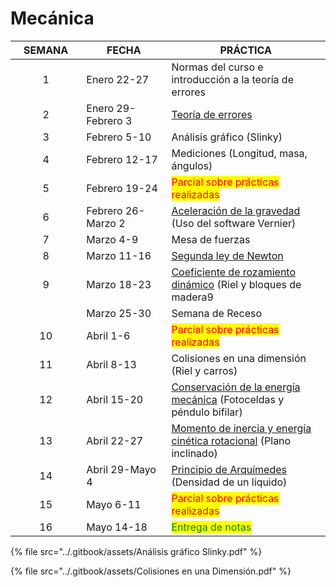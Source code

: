# Mecánica



<table><thead><tr><th width="122.11200000000001" align="center">SEMANA</th><th width="179">FECHA</th><th width="366">PRÁCTICA</th></tr></thead><tbody><tr><td align="center">1</td><td>Enero 22-27</td><td>Normas del curso e introducción a la teoría de errores</td></tr><tr><td align="center">2</td><td>Enero 29-Febrero 3</td><td><a href="https://lalgfisica.readthedocs.io/es/latest/Mechanics/005_Errors.html">Teoría de errores</a> </td></tr><tr><td align="center">3</td><td>Febrero 5-10</td><td>Análisis gráfico (Slinky)</td></tr><tr><td align="center">4</td><td>Febrero 12-17</td><td>Mediciones (Longitud, masa, ángulos)</td></tr><tr><td align="center">5</td><td>Febrero 19-24</td><td><mark style="color:red;">Parcial sobre prácticas realizadas</mark></td></tr><tr><td align="center">6</td><td>Febrero 26-Marzo 2</td><td><a href="https://lalgfisica.readthedocs.io/es/latest/Mechanics/010_Gravity.html">Aceleración de la gravedad</a> (Uso del software Vernier)</td></tr><tr><td align="center">7</td><td>Marzo 4-9</td><td>Mesa de fuerzas</td></tr><tr><td align="center">8</td><td>Marzo 11-16</td><td><a href="https://lalgfisica.readthedocs.io/es/latest/Mechanics/075_NewtonC.html">Segunda ley de Newton</a></td></tr><tr><td align="center"> 9</td><td>Marzo 18-23</td><td><a href="https://lalgfisica.readthedocs.io/es/latest/Mechanics/090_Coeficiente_Rozamiento_Cinematico.html">Coeficiente de rozamiento dinámico</a> (Riel y bloques de madera9</td></tr><tr><td align="center"></td><td> Marzo 25-30</td><td>Semana de Receso</td></tr><tr><td align="center">10</td><td>Abril 1-6</td><td><mark style="color:red;">Parcial sobre prácticas realizadas</mark></td></tr><tr><td align="center">11</td><td>Abril 8-13</td><td>Colisiones en una dimensión (Riel y carros)</td></tr><tr><td align="center">12</td><td>Abril 15-20</td><td><a href="https://lalgfisica.readthedocs.io/es/latest/Mechanics/115_Energy_Conservation.html">Conservación de la energía mecánica</a> (Fotoceldas y péndulo bifilar)</td></tr><tr><td align="center">13</td><td>Abril  22-27</td><td><a href="https://lalgfisica.readthedocs.io/es/latest/Mechanics/140_Rotational_Energy.html">Momento de inercia y energía cinética rotacional</a> (Plano inclinado)</td></tr><tr><td align="center">14</td><td>Abril 29-Mayo 4</td><td><a href="https://lalgfisica.readthedocs.io/es/latest/Mechanics/150_Arquimedes.html">Principio de Arquímedes</a> (Densidad de un líquido)</td></tr><tr><td align="center">15</td><td>Mayo 6-11</td><td><mark style="color:red;">Parcial sobre prácticas realizadas</mark></td></tr><tr><td align="center">16</td><td>Mayo 14-18</td><td><mark style="color:green;">Entrega de notas</mark></td></tr></tbody></table>

{% file src="../.gitbook/assets/Análisis gráfico Slinky.pdf" %}

{% file src="../.gitbook/assets/Colisiones en una Dimensión.pdf" %}
